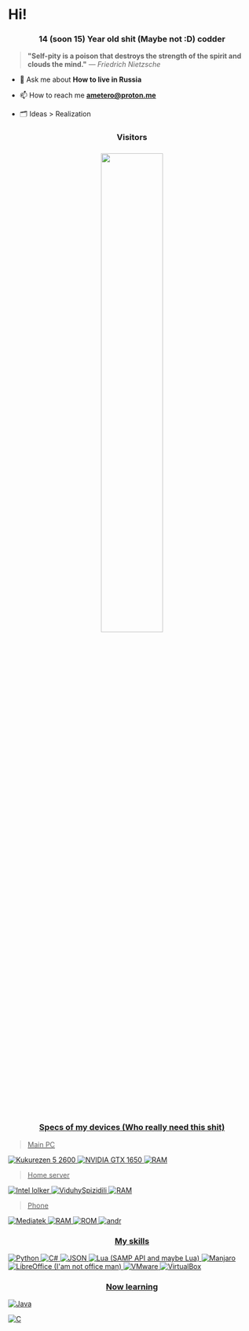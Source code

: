 # Hi!
<h3 align = "center"> 14 (soon 15) Year old shit (Maybe not :D) codder</h3>


>**"Self-pity is a poison that destroys the strength of the spirit and clouds the mind."**
>*— Friedrich Nietzsche*


- 💬 Ask me about **How to live in Russia**

- 📫 How to reach me **ametero@proton.me**

- 🗂 Ideas > Realization
<h3 align = "center"> Visitors </h3>

<h3 align = "center"> <a href="https://github.com/Ameterius"><img src="https://count.getloli.com/get/@:Ameterius?theme=rule34" width="50%"/> </h4>

<h3 align = "center"> Specs of my devices (Who really need this shit) </h3>

> Main PC

![Kukurezen 5 2600](https://img.shields.io/badge/AMD%20Ryzen_5_2600-ED1C24?style=for-the-badge&logo=amd&logoColor=white) ![NVIDIA GTX 1650](https://img.shields.io/badge/NVIDIA-GTX1650-76B900?style=for-the-badge&logo=nvidia&logoColor=white) ![RAM](https://img.shields.io/badge/16_GB_RAM-00FF00?style=for-the-badge)
> Home server

![Intel lolker](https://img.shields.io/badge/Intel%20Core_i3_530-0071C5?style=for-the-badge&logo=intel&logoColor=white) ![ViduhySpizidili](https://img.shields.io/badge/None_Videocard-0078D6?style=for-the-badge&logo=windows&logoColor=white) ![RAM](https://img.shields.io/badge/4_GB_RAM-00FF00?style=for-the-badge)

> Phone

![Mediatek](https://img.shields.io/badge/MediaTek_Helio_G95-EC9430?style=for-the-badge&logo=mediatek&logoColor=white)  ![RAM](https://img.shields.io/badge/6_GB_RAM-00FF00?style=for-the-badge)  ![ROM](https://img.shields.io/badge/128_GB_ROM-00FF00?style=for-the-badge) ![andr](https://img.shields.io/badge/Android_13-34A853?style=for-the-badge&logo=android&logoColor=white)

<h3 align = "center"> My skills </h3>

![Python](https://img.shields.io/badge/Python-FFD43B?style=for-the-badge&logo=python&logoColor=blue) ![C#](https://img.shields.io/badge/C%23-239120?style=for-the-badge&logo=csharp&logoColor=white) ![JSON](https://img.shields.io/badge/json-5E5C5C?style=for-the-badge&logo=json&logoColor=white) ![Lua (SAMP API and maybe Lua)](https://img.shields.io/badge/Lua-2C2D72?style=for-the-badge&logo=lua&logoColor=white) ![Manjaro](https://img.shields.io/badge/manjaro-35BF5C?style=for-the-badge&logo=manjaro&logoColor=white) ![LibreOffice (I'am not office man)](https://img.shields.io/badge/LibreOffice-18A303?style=for-the-badge&logo=LibreOffice&logoColor=white) ![VMware](https://img.shields.io/badge/VMware-231f20?style=for-the-badge&logo=VMware&logoColor=white) ![VirtualBox](https://img.shields.io/badge/VirtualBox-21416b?style=for-the-badge&logo=VirtualBox&logoColor=white)

<h3 align = center> Now learning </h3>

![Java](https://img.shields.io/badge/java-%23ED8B00.svg?style=for-the-badge&logo=openjdk&logoColor=white)

![C](https://img.shields.io/badge/C-A8B9CC?style=for-the-badge&logo=c&logoColor=white)
